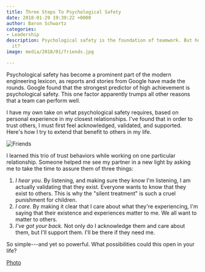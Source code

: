 ```yaml
---
title: Three Steps To Psychological Safety
date: 2018-01-29 19:39:22 +0000
author: Baron Schwartz
categories:
- Leadership
description: Psychological safety is the foundation of teamwork. But how do you achieve
  it?
image: media/2018/01/friends.jpg

---
```

Psychological safety has become a prominent part of the modern engineering lexicon, as reports and stories from Google have made the rounds. Google found that the strongest predictor of high achievement is psychological safety. This one factor apparently trumps all other reasons that a team can perform well.

I have my own take on what psychological safety requires, based on personal experience in my closest relationships. I've found that in order to trust others, I must first feel acknowledged, validated, and supported. Here's how I try to extend that benefit to others in my life.

![Friends](/media/2018/01/friends.jpg)

<!--more-->

I learned this trio of trust behaviors while working on one particular relationship. Someone helped me see my partner in a new light by asking me to take the time to assure them of three things:

1. *I hear you*. By listening, and making sure they know I'm listening, I am actually validating that they exist. Everyone wants to know that they exist to others. This is why the "silent treatment" is such a cruel punishment for children.
2. *I care*. By making it clear that I care about what they're experiencing, I'm saying that their existence and experiences matter to me. We all want to matter to others.
3. *I've got your back.* Not only do I acknowledge them and care about them, but I'll support them. I'll be there if they need me.

So simple---and yet so powerful. What possibilities could this open in your life?

[Photo](https://pixabay.com/en/nature-winter-sunset-dog-human-3042751/)